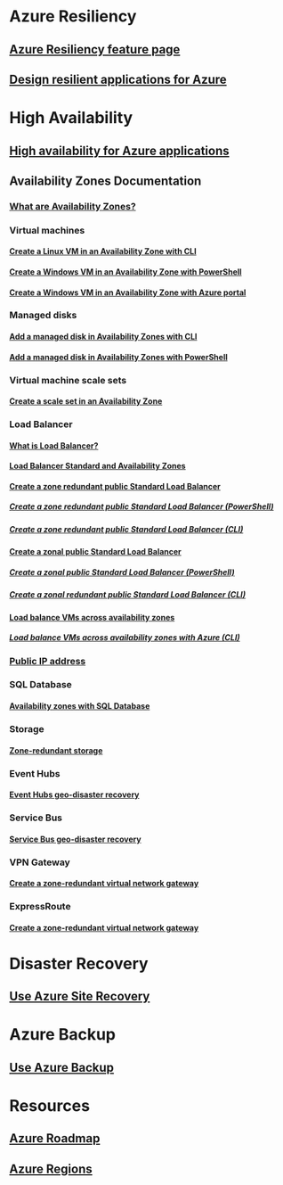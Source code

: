 ﻿
# Azure Resiliency
## [Azure Resiliency feature page](https://azure.microsoft.com/features/resiliency)
## [Design resilient applications for Azure](https://docs.microsoft.com/azure/architecture/resiliency/)

# High Availability

## [High availability for Azure applications](https://docs.microsoft.com/azure/architecture/resiliency/high-availability-azure-applications)

## Availability Zones Documentation
### [What are Availability Zones?](az-overview.md)

### Virtual machines
#### [Create a Linux VM in an Availability Zone with CLI](../virtual-machines/linux/create-cli-availability-zone.md)
#### [Create a Windows VM in an Availability Zone with PowerShell](../virtual-machines/windows/create-powershell-availability-zone.md)
#### [Create a Windows VM in an Availability Zone with Azure portal](../virtual-machines/windows/create-portal-availability-zone.md)

### Managed disks
#### [Add a managed disk in Availability Zones with CLI](../virtual-machines/linux/add-disk.md#use-managed-disks)
#### [Add a managed disk in Availability Zones with PowerShell](../virtual-machines/windows/attach-disk-ps.md#add-an-empty-data-disk-to-a-virtual-machine)

### Virtual machine scale sets
#### [Create a scale set in an Availability Zone](../virtual-machine-scale-sets/virtual-machine-scale-sets-use-availability-zones.md)

### Load Balancer
#### [What is Load Balancer?](../load-balancer/load-balancer-standard-overview.md)
#### [Load Balancer Standard and Availability Zones](../load-balancer/load-balancer-standard-availability-zones.md)

#### [Create a zone redundant public Standard Load Balancer](../load-balancer/load-balancer-get-started-internet-az-portal.md)
##### [Create a zone redundant public Standard Load Balancer (PowerShell)](../load-balancer/load-balancer-get-started-internet-az-powershell.md)
##### [Create a zone redundant public Standard Load Balancer (CLI)](../load-balancer/load-balancer-get-started-internet-az-cli.md)
#### [Create a zonal public Standard Load Balancer](../load-balancer/load-balancer-get-started-internet-availability-zones-zonal-portal.md)
##### [Create a zonal public Standard Load Balancer (PowerShell)](../load-balancer/load-balancer-get-started-internet-availability-zones-zonal-powershell.md)
##### [Create a zonal redundant public Standard Load Balancer (CLI)](../load-balancer/load-balancer-get-started-internet-availability-zones-zonal-cli.md)
#### [Load balance VMs across availability zones](../load-balancer/load-balancer-standard-public-availability-zones-portal.md)
##### [Load balance VMs across availability zones with Azure (CLI)](../load-balancer/load-balancer-standard-public-zone-redundant-cli.md)

### [Public IP address](../virtual-network/virtual-network-public-ip-address.md#create-a-public-ip-address)

### SQL Database
#### [Availability zones with SQL Database](../sql-database/sql-database-high-availability.md#zone-redundant-configuration)

### Storage
#### [Zone-redundant storage](../storage/common/storage-redundancy-zrs.md)

### Event Hubs
#### [Event Hubs geo-disaster recovery](../event-hubs/event-hubs-geo-dr.md#availability-zones-preview)

### Service Bus
#### [Service Bus geo-disaster recovery](../service-bus-messaging/service-bus-geo-dr.md#availability-zones-preview)

### VPN Gateway
#### [Create a zone-redundant virtual network gateway](../vpn-gateway/create-zone-redundant-vnet-gateway.md)

### ExpressRoute
#### [Create a zone-redundant virtual network gateway](../vpn-gateway/create-zone-redundant-vnet-gateway.md)

# Disaster Recovery
## [Use Azure Site Recovery](https://docs.microsoft.com/azure/site-recovery/)

# Azure Backup
## [Use Azure Backup](https://docs.microsoft.com/azure/backup/)

# Resources
## [Azure Roadmap](https://azure.microsoft.com/roadmap/)
## [Azure Regions](https://azure.microsoft.com/regions/)
